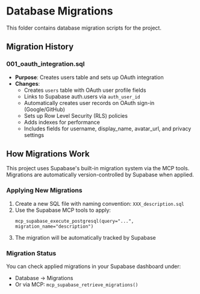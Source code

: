 # Database Migrations

This folder contains database migration scripts for the project.

## Migration History

### 001_oauth_integration.sql
- **Purpose**: Creates users table and sets up OAuth integration
- **Changes**:
  - Creates `users` table with OAuth user profile fields
  - Links to Supabase auth.users via `auth_user_id`
  - Automatically creates user records on OAuth sign-in (Google/GitHub)
  - Sets up Row Level Security (RLS) policies
  - Adds indexes for performance
  - Includes fields for username, display_name, avatar_url, and privacy settings

## How Migrations Work

This project uses Supabase's built-in migration system via the MCP tools. Migrations are automatically version-controlled by Supabase when applied.

### Applying New Migrations

1. Create a new SQL file with naming convention: `XXX_description.sql`
2. Use the Supabase MCP tools to apply:
   ```
   mcp_supabase_execute_postgresql(query="...", migration_name="description")
   ```
3. The migration will be automatically tracked by Supabase

### Migration Status

You can check applied migrations in your Supabase dashboard under:
- Database → Migrations
- Or via MCP: `mcp_supabase_retrieve_migrations()` 